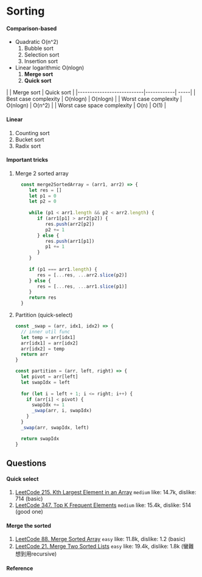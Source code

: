 # Sorting
####    Comparison-based
 - Quadratic O(n^2)
   1. Bubble sort
   2. Selection sort
   3. Insertion sort
 - Linear logarithmic O(nlogn)
   1. **Merge sort**
   2. **Quick sort**
     

|                           | Merge sort                | Quick sort |
        |---------------------------|------------| -----|
| Best case complexity        | O(nlogn)                  | O(nlogn)   |
| Worst case complexity       | O(nlogn)                  | O(n^2)     |
| Worst case space complexity | O(n)                      | O(1)       |
####    Linear
1. Counting sort
2. Bucket sort
3. Radix sort

####    Important tricks
1.  Merge 2 sorted array
    ```js
      const merge2SortedArray = (arr1, arr2) => {
         let res = []
         let p1 = 0
         let p2 = 0
      
         while (p1 < arr1.length && p2 < arr2.length) {
            if (arr1[p1] > arr2[p2]) {
               res.push(arr2[p2])
               p2 += 1
            } else {
               res.push(arr1[p1])
               p1 += 1
            }
         }
      
         if (p1 === arr1.length) {
            res = [...res, ...arr2.slice(p2)]
         } else {
            res = [...res, ...arr1.slice(p1)]
         }
         return res
      }
     ```
   2. Partition (quick-select)
       ```js
      const _swap = (arr, idx1, idx2) => {
         // inner util func
         let temp = arr[idx1]
         arr[idx1] = arr[idx2]
         arr[idx2] = temp
         return arr
      }
      
      const partition = (arr, left, right) => {
         let pivot = arr[left]
         let swapIdx = left
   
         for (let i = left + 1; i <= right; i++) {
           if (arr[i] < pivot) {
             swapIdx += 1
             _swap(arr, i, swapIdx)
           }
         }
         _swap(arr, swapIdx, left)
      
         return swapIdx
      }
      ```

##  Questions
####    Quick select
   1. [LeetCode 215. Kth Largest Element in an Array](https://leetcode.com/problems/kth-largest-element-in-an-array/) ``medium`` like: 14.7k, dislike: 714 (basic)
   2. [LeetCode 347. Top K Frequent Elements](https://leetcode.com/problems/top-k-frequent-elements/) ``medium`` like: 15.4k, dislike: 514 (good one)
#### Merge the sorted
   1. [LeetCode 88. Merge Sorted Array](https://leetcode.com/problems/merge-sorted-array/) ``easy`` like: 11.8k, dislike: 1.2 (basic)
   2. [LeetCode 21. Merge Two Sorted Lists](https://leetcode.com/problems/merge-two-sorted-lists/) ``easy`` like: 19.4k, dislike: 1.8k (蠻難想到用recursive)

####    Reference
